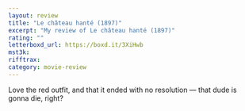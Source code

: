 ```yaml
---
layout: review
title: "Le château hanté (1897)"
excerpt: "My review of Le château hanté (1897)"
rating: ""
letterboxd_url: https://boxd.it/3XiHwb
mst3k:
rifftrax:
category: movie-review
---
```


Love the red outfit, and that it ended with no resolution — that dude is gonna die, right?
